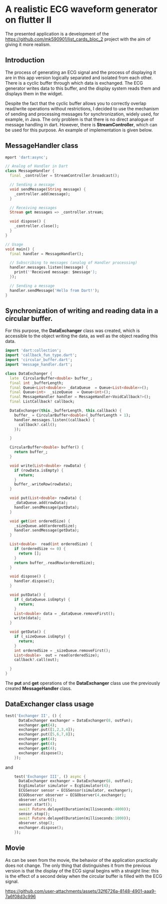 # A realistic ECG waveform generator on flutter II

The presented application is a development of the https://github.com/mk590901/list_cards_bloc_2 project with the aim of giving it more realism.

## Introduction

The process of generating an ECG signal and the process of displaying it are in this app version logically separated and isolated from each other. There is a cyclic buffer through which data is exchanged. The ECG generator writes data to this buffer, and the display system reads them and displays them in the widget.

Despite the fact that the cyclic buffer allows you to correctly overlap read/write operations without restrictions, I decided to use the mechanism of sending and processing messages for synchronization, widely used, for example, in Java. The only problem is that there is no direct analogue of message handling in dart. However, there is __StreamController__, which can be used for this purpose. An example of implementation is given below.

## MessageHandler class

```dart
mport 'dart:async';

// Analog of Handler in Dart
class MessageHandler {
  final _controller = StreamController.broadcast();

  // Sending a message
  void sendMessage(String message) {
    _controller.add(message);
  }

  // Receiving messages
  Stream get messages => _controller.stream;

  void dispose() {
    _controller.close();
  }
}

// Usage
void main() {
  final handler = MessageHandler();

  // Subscribing to messages (analog of Handler processing)
  handler.messages.listen((message) {
    print(''Received message: $message');
  });

  // Sending a message
  handler.sendMessage('Hello from Dart!');
}

```

## Synchronization of writing and reading data in a circular buffer.

For this purpose, the __DataExchanger__ class was created, which is accessible to the object writing the data, as well as the object reading this data.

```dart
import 'dart:collection';
import 'callback_fun_type.dart';
import 'circular_buffer.dart';
import 'message_handler.dart';

class DataExchanger {
  late  CircularBuffer<double> buffer_;
  final int _bufferLength;
  final Queue<List<double>>	_dataQueue	= Queue<List<double>>();
  final Queue<int>	_sizeQueue	= Queue<int>();
  final MessageHandler handler = MessageHandler<VoidCallback?>();
  final ListCallback? callback;

  DataExchanger(this._bufferLength, this.callback) {
    buffer_ = CircularBuffer<double>(_bufferLength + 1);
    handler.messages.listen((callback) {
      callback?.call();
    });

  }

  CircularBuffer<double> buffer() {
    return buffer_;
  }

  void write(List<double> rowData) {
    if (rowData.isEmpty) {
      return;
    }
    buffer_.writeRow(rowData);
  }

  void put(List<double> rowData) {
    _dataQueue.add(rowData);
    handler.sendMessage(putData);
  }

  void get(int orderedSize) {
    _sizeQueue.add(orderedSize);
    handler.sendMessage(getData);
  }

  List<double>  read(int orderedSize) {
    if (orderedSize <= 0) {
      return [];
    }
    return buffer_.readRow(orderedSize);
  }

  void dispose() {
    handler.dispose();
  }

  void putData() {
    if (_dataQueue.isEmpty) {
      return;
    }
    List<double> data = _dataQueue.removeFirst();
    write(data);
  }

  void getData() {
    if (_sizeQueue.isEmpty) {
      return;
    }
    int orderedSize = _sizeQueue.removeFirst();
    List<double>  out = read(orderedSize);
    callback?.call(out);

  }
}

```

The __put__ and __get__ operations of the __DataExchanger__ class use the previously created __MessageHandler__ class.


## __DataExchanger__ class usage

```dart
test('Exchanger II', () {
      DataExchanger exchanger = DataExchanger(8, outFun);
      exchanger.get(4);
      exchanger.put([1,2,3,4]);
      exchanger.put([5,6,7,8]);
      exchanger.get(4);
      exchanger.get(4);
      exchanger.get(4);
      exchanger.dispose();
    });
```

and

```dart
    test('Exchanger III', () async {
      DataExchanger exchanger = DataExchanger(8, outFun);
      EcgSimulator simulator = EcgSimulator(4);
      ECGSensor sensor = ECGSensor(simulator, exchanger);
      ECGObserver observer = ECGObserver(4,exchanger);
      observer.start();
      sensor.start();
      await Future.delayed(Duration(milliseconds:4000));
      sensor.stop();
      await Future.delayed(Duration(milliseconds:1000));
      observer.stop();
      exchanger.dispose();
    });
```

## Movie

As can be seen from the movie, the behavior of the application practically does not change. The only thing that distinguishes it from the previous version is that the display of the ECG signal begins with a straight line: this is the effect of a second delay when the circular buffer is filled with the ECG signal.

https://github.com/user-attachments/assets/32f6726a-8148-4901-aaa9-7a6f08d3c996

